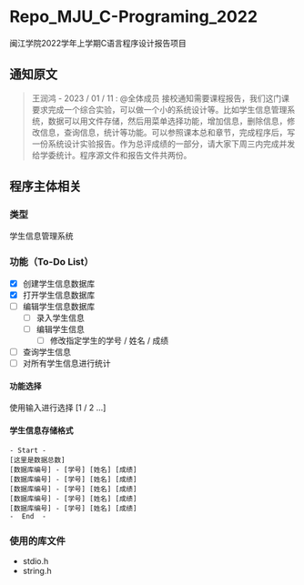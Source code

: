 # Repo_MJU_C-Programing_2022

闽江学院2022学年上学期C语言程序设计报告项目

## 通知原文

> 王润鸿 - 2023 / 01 / 11 :
> @全体成员 接校通知需要课程报告，我们这门课要求完成一个综合实验，可以做一个小的系统设计等。比如学生信息管理系统，数据可以用文件存储，然后用菜单选择功能，增加信息，删除信息，修改信息，查询信息，统计等功能。可以参照课本总和章节，完成程序后，写一份系统设计实验报告。作为总评成绩的一部分，请大家下周三内完成并发给学委统计。程序源文件和报告文件共两份。

## 程序主体相关

### 类型

学生信息管理系统

### 功能（To-Do List）

- [x] 创建学生信息数据库
- [x] 打开学生信息数据库
- [ ] 编辑学生信息数据库
  - [ ] 录入学生信息
  - [ ] 编辑学生信息
    - [ ] 修改指定学生的学号 / 姓名 / 成绩
- [ ] 查询学生信息
- [ ] 对所有学生信息进行统计

#### 功能选择

使用输入进行选择 [1 / 2 ...]

#### 学生信息存储格式

    - Start -
    [这里是数据总数]
    [数据库编号] - [学号] [姓名] [成绩]
    [数据库编号] - [学号] [姓名] [成绩]
    [数据库编号] - [学号] [姓名] [成绩]
    [数据库编号] - [学号] [姓名] [成绩]
    [数据库编号] - [学号] [姓名] [成绩]
    -  End  -

### 使用的库文件

- stdio.h
- string.h
